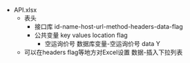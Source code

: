 - API.xlsx
    - 表头
        - 接口库 id-name-host-url-method-headers-data-flag
        - 公共变量 key values location flag
            - 空运询价号    数据库变量-空运询价号	data	Y
    - 可以在headers flag等地方对Excel设置 数据-插入下拉列表